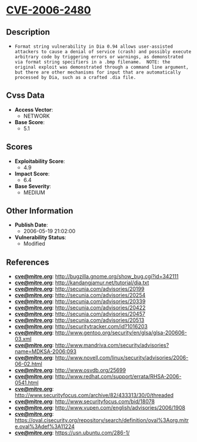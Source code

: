 
# [CVE-2006-2480](http://bugzilla.gnome.org/show_bug.cgi?id=342111)

## Description

- `Format string vulnerability in Dia 0.94 allows user-assisted attackers to cause a denial of service (crash) and possibly execute arbitrary code by triggering errors or warnings, as demonstrated via format string specifiers in a .bmp filename.  NOTE: the original exploit was demonstrated through a command line argument, but there are other mechanisms for input that are automatically processed by Dia, such as a crafted .dia file.`

## Cvss Data

- **Access Vector**:
  - NETWORK
- **Base Score**:
  - 5.1

## Scores

- **Exploitability Score**:
  - 4.9
- **Impact Score**:
  - 6.4
- **Base Severity**:
  - MEDIUM

## Other Information

- **Publish Date**:
  - 2006-05-19 21:02:00
- **Vulnerability Status**:
  - Modified

## References

- **cve@mitre.org**: http://bugzilla.gnome.org/show_bug.cgi?id=342111
- **cve@mitre.org**: http://kandangjamur.net/tutorial/dia.txt
- **cve@mitre.org**: http://secunia.com/advisories/20199
- **cve@mitre.org**: http://secunia.com/advisories/20254
- **cve@mitre.org**: http://secunia.com/advisories/20339
- **cve@mitre.org**: http://secunia.com/advisories/20422
- **cve@mitre.org**: http://secunia.com/advisories/20457
- **cve@mitre.org**: http://secunia.com/advisories/20513
- **cve@mitre.org**: http://securitytracker.com/id?1016203
- **cve@mitre.org**: http://www.gentoo.org/security/en/glsa/glsa-200606-03.xml
- **cve@mitre.org**: http://www.mandriva.com/security/advisories?name=MDKSA-2006:093
- **cve@mitre.org**: http://www.novell.com/linux/security/advisories/2006-06-02.html
- **cve@mitre.org**: http://www.osvdb.org/25699
- **cve@mitre.org**: http://www.redhat.com/support/errata/RHSA-2006-0541.html
- **cve@mitre.org**: http://www.securityfocus.com/archive/82/433313/30/0/threaded
- **cve@mitre.org**: http://www.securityfocus.com/bid/18078
- **cve@mitre.org**: http://www.vupen.com/english/advisories/2006/1908
- **cve@mitre.org**: https://oval.cisecurity.org/repository/search/definition/oval%3Aorg.mitre.oval%3Adef%3A11224
- **cve@mitre.org**: https://usn.ubuntu.com/286-1/
